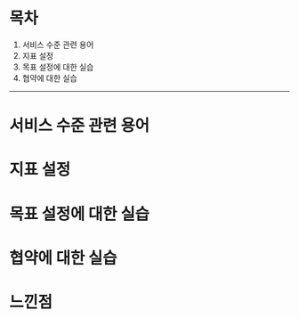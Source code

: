 # 목차
1. 서비스 수준 관련 용어
2. 지표 설정
3. 목표 설정에 대한 실습
4. 협약에 대한 실습
---

# 서비스 수준 관련 용어

# 지표 설정

# 목표 설정에 대한 실습

# 협약에 대한 실습

# 느낀점